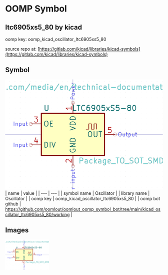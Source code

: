 # OOMP Symbol  
## ltc6905xs5_80  by kicad  
  
oomp key: oomp_kicad_oscillator_ltc6905xs5_80  
  
source repo at: [https://gitlab.com/kicad/libraries/kicad-symbols](https://gitlab.com/kicad/libraries/kicad-symbols)  
## Symbol  
  
[![working.png](working_600.png)](working.png)  
| name | value | 
| --- | --- | 
| symbol name | Oscillator | 
| library name | Oscillator | 
| oomp key | oomp_kicad_oscillator_ltc6905xs5_80 | 
| oomp bot github | https://github.com/oomlout/oomlout_oomp_symbol_bot/tree/main/kicad_oscillator_ltc6905xs5_80/working | 
## Images  
  
[![working.png](working_140.png)](working.png)  
